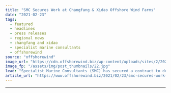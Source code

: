 ```yaml
---
title: "SMC Secures Work at Changfang & Xidao Offshore Wind Farms"
date: "2021-02-23"
tags: 
  - featured
  - headlines
  - press releases
  - regional news
  - changfang and xidao
  - specialist marine consultants
  - offshorewind
source: "offshorewind"
image_url: "https://cdn.offshorewind.biz/wp-content/uploads/sites/2/2021/02/23121003/SMC-Secures-Work-at-Changfang-Xidao.jpg"
image_fp: "/assets/img/post_thumbnails/22.jpg"
lead: "Specialist Marine Consultants (SMC) has secured a contract to deliver marine coordination services at"
article_url: "https://www.offshorewind.biz/2021/02/23/smc-secures-work-at-changfang-xidao-offshore-wind-farms/"
---
```


---
